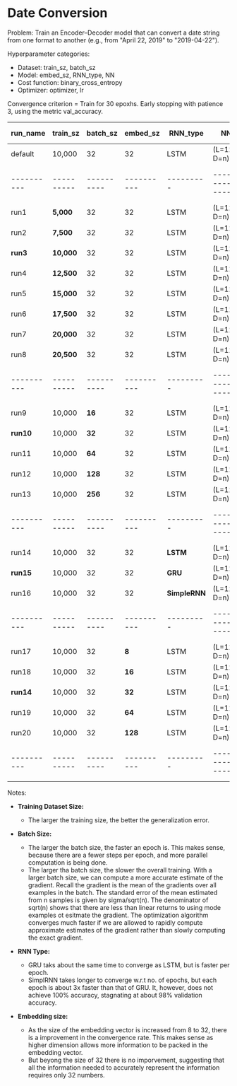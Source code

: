 # Date Conversion

Problem: Train an Encoder–Decoder model that can convert a date string from one format to another (e.g., from "April 22, 2019" to "2019-04-22").

Hyperparameter categories:
* Dataset: train_sz, batch_sz
* Model: embed_sz, RNN_type, NN
* Cost function: binary_cross_entropy
* Optimizer: optimizer, lr

Convergence criterion = Train for 30 epoxhs. Early stopping with patience 3, using the metric val_accuracy.


| run_name | train_sz | batch_sz | embed_sz | RNN_type | NN            | optimizer | lr     | converges on epoch | max val_acc | time_per_epoch |
|----------|----------|----------|----------|---------|---------------|-----------|--------|-------|-----------------|-------|
| default  |  10,000  |    32    |   32     |  LSTM   | (L=128, D=n)  |   Nadam   | 0.001  | 12    |     1.00        |       |
|----------|----------|----------|----------|---------|---------------|-----------|--------|-------|-----------------|-------|
|   run1   | **5,000**|    32    |   32     |  LSTM   | (L=128, D=n)  |   Nadam   | 0.001  |  19   |     1.00        |       |
|   run2   | **7,500**|    32    |   32     |  LSTM   | (L=128, D=n)  |   Nadam   | 0.001  |  18   |     1.00        |       |
| **run3** |**10,000**|    32    |   32     |  LSTM   | (L=128, D=n)  |   Nadam   | 0.001  |  13   |     1.00        |       |
|   run4   |**12,500**|    32    |   32     |  LSTM   | (L=128, D=n)  |   Nadam   | 0.001  |  10   |     1.00        |       |
|   run5   |**15,000**|    32    |   32     |  LSTM   | (L=128, D=n)  |   Nadam   | 0.001  |  12   |     1.00        |  22s  |
|   run6   |**17,500**|    32    |   32     |  LSTM   | (L=128, D=n)  |   Nadam   | 0.001  |  10   |     1.00        |  26s  |
|   run7   |**20,000**|    32    |   32     |  LSTM   | (L=128, D=n)  |   Nadam   | 0.001  |  9    |     1.00        |  28s  |
|   run8   |**20,500**|    32    |   32     |  LSTM   | (L=128, D=n)  |   Nadam   | 0.001  |  7    |     1.00        |  38s  |
|----------|----------|----------|----------|---------|---------------|-----------|--------|-------|-----------------|-------|
|   run9   |  10,000  | **16**   |   32     |  LSTM   | (L=128, D=n)  |   Nadam   | 0.001  |  9    |     1.00        |  18s  |
| **run10**|  10,000  | **32**   |   32     |  LSTM   | (L=128, D=n)  |   Nadam   | 0.001  |  11   |     1.00        |  17s  |
|   run11  |  10,000  | **64**   |   32     |  LSTM   | (L=128, D=n)  |   Nadam   | 0.001  |  19   |     1.00        |  12s  |
|   run12  |  10,000  | **128**  |   32     |  LSTM   | (L=128, D=n)  |   Nadam   | 0.001  |  30   |     1.00        |  9s   |
|   run13  |  10,000  | **256**  |   32     |  LSTM   | (L=128, D=n)  |   Nadam   | 0.001  |  51   |     0.99        |  7s   |
|----------|----------|----------|----------|---------|---------------|-----------|--------|-------|-----------------|-------|
|   run14  |  10,000  |   32     |   32     |**LSTM** | (L=128, D=n)  |   Nadam   | 0.001  |  13   |     1.00        |  17s  |
| **run15**|  10,000  |   32     |   32     |**GRU**  | (L=128, D=n)  |   Nadam   | 0.001  |  12   |     1.00        |  13s  |
|   run16  |  10,000  |   32     |   32 |**SimpleRNN**| (L=128, D=n)  |   Nadam   | 0.001  |  17   |     0.99        |  5s   |
|----------|----------|----------|----------|---------|---------------|-----------|--------|-------|-----------------|-------|
|   run17  |  10,000  |   32     |  **8**   |  LSTM   | (L=128, D=n)  |   Nadam   | 0.001  |  28   |     1.00        |  17s  |
|   run18  |  10,000  |   32     |  **16**  |  LSTM   | (L=128, D=n)  |   Nadam   | 0.001  |  14   |     1.00        |  17s  |
| **run14**|  10,000  |   32     |  **32**  |  LSTM   | (L=128, D=n)  |   Nadam   | 0.001  |  13   |     1.00        |  17s  |
|   run19  |  10,000  |   32     |  **64**  |  LSTM   | (L=128, D=n)  |   Nadam   | 0.001  |  11   |     1.00        |  20s  |
|   run20  |  10,000  |   32     |  **128** |  LSTM   | (L=128, D=n)  |   Nadam   | 0.001  |  10   |     1.00        |  24s  |
|----------|----------|----------|----------|---------|---------------|-----------|--------|-------|-----------------|-------|


Notes:
* **Training Dataset Size:**
    - The larger the training size, the better the generalization error.

* **Batch Size:**
    - The larger the batch size, the faster an epoch is. This makes sense, because there are a fewer steps per epoch, and more parallel computation is being done.
    - The larger tha batch size, the slower the overall training. With a larger batch size, we can compute a more accurate estimate of the gradient. Recall the gradient is the mean of the gradients over all examples in the batch. The standard error of the mean estimated from n samples is given by sigma/sqrt(n). The denominator of sqrt(n) shows that there are less than linear returns to using mode examples ot esitmate the gradient.
    The optimization algorithm converges much faster if we are allowed to rapidly compute approximate estimates of the gradient rather than slowly computing the exact gradient.

* **RNN Type:**
    - GRU taks about the same time to converge as LSTM, but is faster per epoch.
    - SimplRNN takes longer to converge w.r.t no. of epochs, but each epoch is about 3x faster than that of GRU. It, however, does not achieve 100% accuracy, stagnating at about 98% validation accuracy.

* **Embedding size:**
    - As the size of the embedding vector is increased from 8 to 32, there is a improvement in the convergence rate. This makes sense as higher dimension allows more information to be packed in the embedding vector.
    - But beyong the size of 32 there is no imporvement, suggesting that all the information needed to accurately represent the information requires only 32 numbers.
